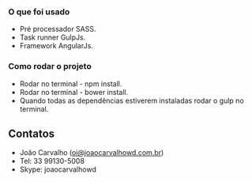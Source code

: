 ### O que foi usado ###

*  Pré processador SASS.
*  Task runner GulpJs.
*  Framework AngularJs.

###  Como rodar o projeto ###

*  Rodar no terminal - npm install.
*  Rodar no terminal - bower install.
*  Quando todas as dependências estiverem instaladas rodar o gulp no terminal.

##  Contatos

* João Carvalho (oi@joaocarvalhowd.com.br)
* Tel: 33 99130-5008
* Skype: joaocarvalhowd